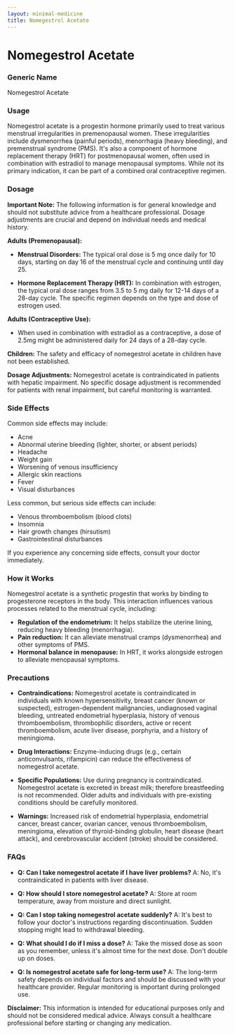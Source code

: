 ```yaml
---
layout: minimal-medicine
title: Nomegestrol Acetate
---
```


# Nomegestrol Acetate
### Generic Name
Nomegestrol Acetate

### Usage

Nomegestrol acetate is a progestin hormone primarily used to treat various menstrual irregularities in premenopausal women.  These irregularities include dysmenorrhea (painful periods), menorrhagia (heavy bleeding), and premenstrual syndrome (PMS).  It's also a component of hormone replacement therapy (HRT) for postmenopausal women, often used in combination with estradiol to manage menopausal symptoms.  While not its primary indication, it can be part of a combined oral contraceptive regimen.


### Dosage

**Important Note:** The following information is for general knowledge and should not substitute advice from a healthcare professional.  Dosage adjustments are crucial and depend on individual needs and medical history.

**Adults (Premenopausal):**

* **Menstrual Disorders:** The typical oral dose is 5 mg once daily for 10 days, starting on day 16 of the menstrual cycle and continuing until day 25.

* **Hormone Replacement Therapy (HRT):** In combination with estrogen, the typical oral dose ranges from 3.5 to 5 mg daily for 12-14 days of a 28-day cycle.  The specific regimen depends on the type and dose of estrogen used.

**Adults (Contraceptive Use):**

* When used in combination with estradiol as a contraceptive, a dose of 2.5mg might be administered daily for 24 days of a 28-day cycle.

**Children:** The safety and efficacy of nomegestrol acetate in children have not been established.

**Dosage Adjustments:**  Nomegestrol acetate is contraindicated in patients with hepatic impairment. No specific dosage adjustment is recommended for patients with renal impairment, but careful monitoring is warranted.


### Side Effects

Common side effects may include:

* Acne
* Abnormal uterine bleeding (lighter, shorter, or absent periods)
* Headache
* Weight gain
* Worsening of venous insufficiency
* Allergic skin reactions
* Fever
* Visual disturbances

Less common, but serious side effects can include:

* Venous thromboembolism (blood clots)
* Insomnia
* Hair growth changes (hirsutism)
* Gastrointestinal disturbances

If you experience any concerning side effects, consult your doctor immediately.


### How it Works

Nomegestrol acetate is a synthetic progestin that works by binding to progesterone receptors in the body. This interaction influences various processes related to the menstrual cycle, including:

* **Regulation of the endometrium:** It helps stabilize the uterine lining, reducing heavy bleeding (menorrhagia).
* **Pain reduction:** It can alleviate menstrual cramps (dysmenorrhea) and other symptoms of PMS.
* **Hormonal balance in menopause:** In HRT, it works alongside estrogen to alleviate menopausal symptoms.


### Precautions

* **Contraindications:** Nomegestrol acetate is contraindicated in individuals with known hypersensitivity, breast cancer (known or suspected), estrogen-dependent malignancies, undiagnosed vaginal bleeding, untreated endometrial hyperplasia, history of venous thromboembolism, thrombophilic disorders, active or recent thromboembolism, acute liver disease, porphyria, and a history of meningioma.

* **Drug Interactions:** Enzyme-inducing drugs (e.g., certain anticonvulsants, rifampicin) can reduce the effectiveness of nomegestrol acetate.

* **Specific Populations:**  Use during pregnancy is contraindicated. Nomegestrol acetate is excreted in breast milk; therefore breastfeeding is not recommended.  Older adults and individuals with pre-existing conditions should be carefully monitored.

* **Warnings:** Increased risk of endometrial hyperplasia, endometrial cancer, breast cancer, ovarian cancer, venous thromboembolism, meningioma, elevation of thyroid-binding globulin, heart disease (heart attack), and cerebrovascular accident (stroke) should be considered.


### FAQs

* **Q: Can I take nomegestrol acetate if I have liver problems?** A: No, it's contraindicated in patients with liver disease.

* **Q:  How should I store nomegestrol acetate?** A: Store at room temperature, away from moisture and direct sunlight.

* **Q: Can I stop taking nomegestrol acetate suddenly?** A: It's best to follow your doctor's instructions regarding discontinuation.  Sudden stopping might lead to withdrawal bleeding.

* **Q: What should I do if I miss a dose?** A: Take the missed dose as soon as you remember, unless it's almost time for the next dose. Don't double up on doses.

* **Q:  Is nomegestrol acetate safe for long-term use?** A: The long-term safety depends on individual factors and should be discussed with your healthcare provider. Regular monitoring is important during prolonged use.


**Disclaimer:** This information is intended for educational purposes only and should not be considered medical advice.  Always consult a healthcare professional before starting or changing any medication.
